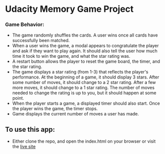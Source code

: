 # Udacity Memory Game Project

### Game Behavior:

- The game randomly shuffles the cards. A user wins once all cards have successfully been matched.
- When a user wins the game, a modal appears to congratulate the player and ask if they want to play again. It should also tell the user how much time it took to win the game, and what the star rating was.
- A restart button allows the player to reset the game board, the timer, and the star rating.
- The game displays a star rating (from 1-3) that reflects the player's performance. At the beginning of a game, it should display 3 stars. After some number of moves, it should change to a 2 star rating. After a few more moves, it should change to a 1 star rating.
The number of moves needed to change the rating is up to you, but it should happen at some point.
- When the player starts a game, a displayed timer should also start. Once the player wins the game, the timer stops.
- Game displays the current number of moves a user has made.

## To use this app:
- Either clone the repo, and open the index.html on your browser or visit the [live site](https://fpudo.github.io/udacity-memory-game/)

  
